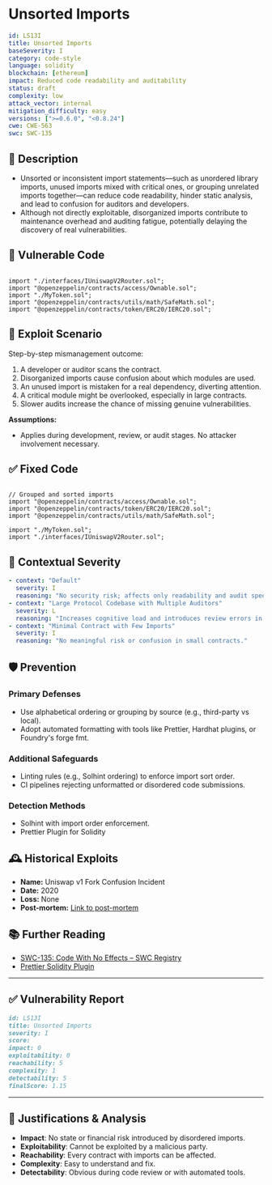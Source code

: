 # Unsorted Imports

```YAML
id: LS13I
title: Unsorted Imports
baseSeverity: I
category: code-style
language: solidity
blockchain: [ethereum]
impact: Reduced code readability and auditability
status: draft
complexity: low
attack_vector: internal
mitigation_difficulty: easy
versions: [">=0.6.0", "<0.8.24"]
cwe: CWE-563
swc: SWC-135
```

## 📝 Description

- Unsorted or inconsistent import statements—such as unordered library imports, unused imports mixed with critical ones, or grouping unrelated imports together—can reduce code readability, hinder static analysis, and lead to confusion for auditors and developers.
- Although not directly exploitable, disorganized imports contribute to maintenance overhead and auditing fatigue, potentially delaying the discovery of real vulnerabilities.

## 🚨 Vulnerable Code

```solidity

import "./interfaces/IUniswapV2Router.sol";
import "@openzeppelin/contracts/access/Ownable.sol";
import "./MyToken.sol";
import "@openzeppelin/contracts/utils/math/SafeMath.sol";
import "@openzeppelin/contracts/token/ERC20/IERC20.sol";
```

## 🧪 Exploit Scenario

Step-by-step mismanagement outcome:

1. A developer or auditor scans the contract.
2. Disorganized imports cause confusion about which modules are used.
3. An unused import is mistaken for a real dependency, diverting attention.
4. A critical module might be overlooked, especially in large contracts.
5. Slower audits increase the chance of missing genuine vulnerabilities.

**Assumptions:**

- Applies during development, review, or audit stages. No attacker involvement necessary.

## ✅ Fixed Code

```solidity

// Grouped and sorted imports
import "@openzeppelin/contracts/access/Ownable.sol";
import "@openzeppelin/contracts/token/ERC20/IERC20.sol";
import "@openzeppelin/contracts/utils/math/SafeMath.sol";

import "./MyToken.sol";
import "./interfaces/IUniswapV2Router.sol";
```

## 🧭 Contextual Severity

```yaml
- context: "Default"
  severity: I
  reasoning: "No security risk; affects only readability and audit speed."
- context: "Large Protocol Codebase with Multiple Auditors"
  severity: L
  reasoning: "Increases cognitive load and introduces review errors in multi-file audits."
- context: "Minimal Contract with Few Imports"
  severity: I
  reasoning: "No meaningful risk or confusion in small contracts."
```

## 🛡️ Prevention

### Primary Defenses

- Use alphabetical ordering or grouping by source (e.g., third-party vs local).
- Adopt automated formatting with tools like Prettier, Hardhat plugins, or Foundry's forge fmt.

### Additional Safeguards

- Linting rules (e.g., Solhint ordering) to enforce import sort order.
- CI pipelines rejecting unformatted or disordered code submissions.

### Detection Methods

- Solhint with import order enforcement.
- Prettier Plugin for Solidity

## 🕰️ Historical Exploits

-  **Name:** Uniswap v1 Fork Confusion Incident 
-  **Date:** 2020 
-  **Loss:** None 
-  **Post-mortem:** [Link to post-mortem](https://consensys.net/diligence/) 
  
## 📚 Further Reading

- [SWC-135: Code With No Effects – SWC Registry](https://swcregistry.io/docs/SWC-135/)
- [Prettier Solidity Plugin](https://github.com/prettier-solidity/prettier-plugin-solidity)
  
---

## ✅ Vulnerability Report 

```markdown
id: LS13I
title: Unsorted Imports
severity: I
score:
impact: 0
exploitability: 0
reachability: 5
complexity: 1
detectability: 5
finalScore: 1.15
```

---

## 📄 Justifications & Analysis

- **Impact**: No state or financial risk introduced by disordered imports.
- **Exploitability**: Cannot be exploited by a malicious party.
- **Reachability**: Every contract with imports can be affected.
- **Complexity**: Easy to understand and fix.
- **Detectability**: Obvious during code review or with automated tools.
